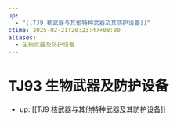 ```yaml
---
up:
  - "[[TJ9 核武器与其他特种武器及其防护设备]]"
ctime: 2025-02-21T20:23:47+08:00
aliases:
  - 生物武器及防护设备
---
```


# TJ93 生物武器及防护设备

- up: [[TJ9 核武器与其他特种武器及其防护设备]]
